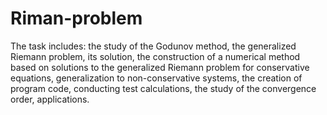 # Riman-problem
The task includes: the study of the Godunov method, the generalized Riemann problem, its solution, the construction of a numerical method based on solutions to the generalized Riemann problem for conservative equations, generalization to non-conservative systems, the creation of program code, conducting test calculations, the study of the convergence order, applications.


